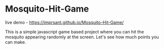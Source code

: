 # Mosquito-Hit-Game


live demo - https://imprsant.github.io/Mosquito-Hit-Game/


This is a simple javascript game based project where you can hit the mosquito appearing randomly at the screen. Let's see how much points you can make. 
